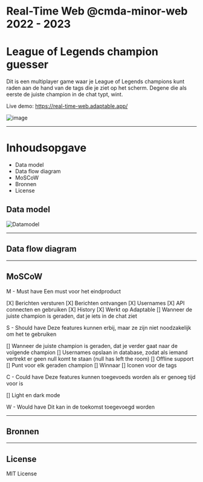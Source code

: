 # Real-Time Web @cmda-minor-web 2022 - 2023

# League of Legends champion guesser

Dit is een multiplayer game waar je League of Legends champions kunt raden aan de hand van de tags die je ziet op het scherm. Degene die als eerste de juiste champion in de chat typt, wint.

Live demo: https://real-time-web.adaptable.app/

![image](https://github.com/DragonSake/real-time-web-2223/assets/40611000/149033f3-32e9-405c-a4f6-b6aebe2ba247)

***

# Inhoudsopgave

* Data model
* Data flow diagram
* MoSCoW
* Bronnen
* License

<!-- ☝️ replace this description with a description of your own work -->

<!-- How about a section that describes how to install this project? 🤓 -->

<!-- ...but how does one use this project? What are its features 🤔 -->

<!-- What external data source is featured in your project and what are its properties 🌠 -->

## Data model

![Datamodel](https://github.com/DragonSake/real-time-web-2223/assets/40611000/543a637e-033c-4598-ba93-a3e851fd302e)

***

## Data flow diagram



***

## MoSCoW

M - Must have
Een must voor het eindproduct

[X] Berichten versturen
[X] Berichten ontvangen
[X] Usernames
[X] API connecten en gebruiken
[X] History
[X] Werkt op Adaptable
[] Wanneer de juiste champion is geraden, dat je iets in de chat ziet 

S - Should have
Deze features kunnen erbij, maar ze zijn niet noodzakelijk om het te gebruiken

[] Wanneer de juiste champion is geraden, dat je verder gaat naar de volgende champion
[] Usernames opslaan in database, zodat als iemand vertrekt er geen null komt te staan (null has left the room)
[] Offline support
[] Punt voor elk geraden champion
[] Winnaar
[] Iconen voor de tags

C - Could have
Deze features kunnen toegevoeds worden als er genoeg tijd voor is

[] Light en dark mode

W - Would have
Dit kan in de toekomst toegevoegd worden

***

## Bronnen



***

## License

MIT License

